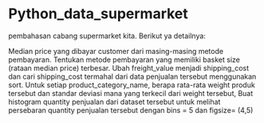 # Python_data_supermarket

 pembahasan cabang supermarket kita. Berikut ya detailnya:

Median price yang dibayar customer dari masing-masing metode pembayaran.
Tentukan metode pembayaran yang memiliki basket size (rataan median price) terbesar.
Ubah freight_value menjadi shipping_cost dan cari shipping_cost termahal dari data penjualan tersebut menggunakan sort.
Untuk setiap product_category_name, berapa rata-rata weight produk tersebut dan standar deviasi mana yang terkecil dari weight tersebut,
Buat histogram quantity penjualan dari dataset tersebut untuk melihat persebaran quantity penjualan tersebut dengan bins = 5 dan figsize= (4,5)
